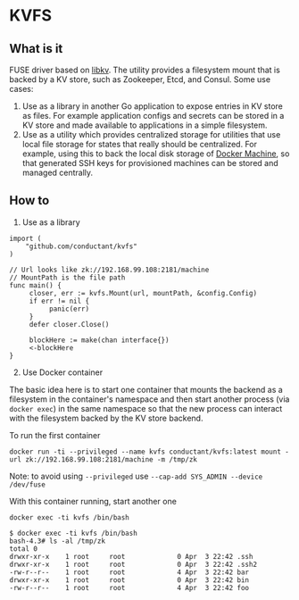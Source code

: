 KVFS
====

## What is it

FUSE driver based on [libkv](https://github.com/docker/libkv).  The utility provides a filesystem mount that is backed
by a KV store, such as Zookeeper, Etcd, and Consul.  Some use cases:

  1. Use as a library in another Go application to expose entries in KV store as files.  For example application configs
  and secrets can be stored in a KV store and made available to applications in a simple filesystem.
  2. Use as a utility which provides centralized storage for utilities that use local file storage for states that
  really should be centralized.
  For example, using this to back the local disk storage of [Docker Machine](https://docs.docker.com/machine/), so that
  generated SSH keys for provisioned machines can be stored and managed centrally.


## How to

1. Use as a library

```
import (
	"github.com/conductant/kvfs"
)

// Url looks like zk://192.168.99.108:2181/machine
// MountPath is the file path
func main() {
     closer, err := kvfs.Mount(url, mountPath, &config.Config)
     if err != nil {
     	  panic(err)
     }
     defer closer.Close()

     blockHere := make(chan interface{})
     <-blockHere
}
```

2. Use Docker container

The basic idea here is to start one container that mounts the backend as a filesystem in the container's namespace and
then start another process (via `docker exec`) in the same namespace so that the new process can interact with the
filesystem backed by the KV store backend.

To run the first container

```
docker run -ti --privileged --name kvfs conductant/kvfs:latest mount -url zk://192.168.99.108:2181/machine -m /tmp/zk
```
Note: to avoid using `--privileged` use `--cap-add SYS_ADMIN --device /dev/fuse`


With this container running, start another one

```
docker exec -ti kvfs /bin/bash

$ docker exec -ti kvfs /bin/bash
bash-4.3# ls -al /tmp/zk
total 0
drwxr-xr-x    1 root     root             0 Apr  3 22:42 .ssh
drwxr-xr-x    1 root     root             0 Apr  3 22:42 .ssh2
-rw-r--r--    1 root     root             4 Apr  3 22:42 bar
drwxr-xr-x    1 root     root             0 Apr  3 22:42 bin
-rw-r--r--    1 root     root             4 Apr  3 22:42 foo
```
